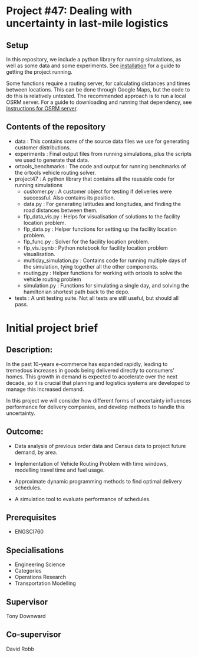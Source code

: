 # Project #47: Dealing with uncertainty in last-mile logistics

## Setup

In this repository, we include a python library for running simulations, as well as some data and some experiments. See [installation](/Installation.md) for a guide to getting the project running.

Some functions require a routing server, for calculating distances and times between locations. This can be done through Google Maps, but the code to do this is relatively untested. The recommended approach is to run a local OSRM server. For a guide to downloading and running that dependency, see [Instructions for OSRM server](/Instructions%20for%20OSRM%20Server.md).

## Contents of the repository

- data : This contains some of the source data files we use for generating customer distributions.
- experiments : Final output files from running simulations, plus the scripts we used to generate that data.
- ortools_benchmarks : The code and output for running benchmarks of the ortools vehicle routing solver.
- project47 : A python library that contains all the reusable code for running simulations
  - customer.py : A customer object for testing if deliveries were successful. Also contains its position.
  - data.py : For generating latitudes and longitudes, and finding the road distances between them.
  - flp_data_vis.py : Helps for visualisation of solutions to the facility location problem.
  - flp_data.py : Helper functions for setting up the facility location problem.
  - flp_func.py : Solver for the facility location problem.
  - flp_vis.ipynb : Python notebook for facility location problem visualisation.
  - multiday_simulation.py : Contains code for running multiple days of the simulation, tying together all the other components.
  - routing.py : Helper functions for working with ortools to solve the vehicle routing problem
  - simulation.py : Functions for simulating a single day, and solving the hamiltonian shortest path back to the depo.
- tests : A unit testing suite. Not all tests are still useful, but should all pass.

# Initial project brief

## Description:

In the past 10-years e-commerce has expanded rapidly, leading to tremedous increases in goods being delivered directly to consumers' homes. This growth in demand is expected to accelerate over the next decade, so it is crucial that planning and logistics systems are developed to manage this increased demand.

In this project we will consider how different forms of uncertainty influences performance for delivery companies, and develop methods to handle this uncertainty.

## Outcome:

- Data analysis of previous order data and Census data to project future demand, by area.

- Implementation of Vehicle Routing Problem with time windows, modelling travel time and fuel usage.

- Approximate dynamic programming methods to find optimal delivery schedules.

- A simulation tool to evaluate performance of schedules.

## Prerequisites

- ENGSCI760

## Specialisations

- Engineering Science
- Categories
- Operations Research
- Transportation Modelling

## Supervisor

Tony Downward

## Co-supervisor

David Robb
